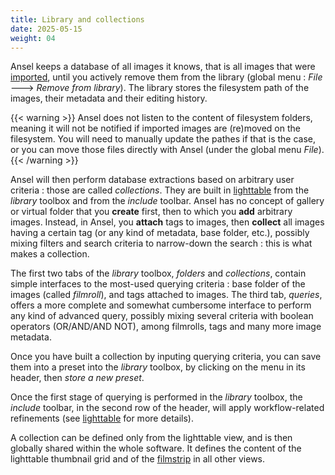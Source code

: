 ```yaml
---
title: Library and collections
date: 2025-05-15
weight: 04
---
```


Ansel keeps a database of all images it knows, that is all images that were [imported](import.md), until you actively remove them from the library (global menu : _File_ 🡒 _Remove from library_). The library stores the filesystem path of the images, their metadata and their editing history.

{{< warning >}}
Ansel does not listen to the content of filesystem folders, meaning it will not be notified if imported images are (re)moved on the filesystem. You will need to manually update the pathes if that is the case, or you can move those files directly with Ansel (under the global menu _File_).
{{< /warning >}}

Ansel will then perform database extractions based on arbitrary user criteria : those are called _collections_. They are built in [lighttable](../views/lighttable/_index.md) from the _library_ toolbox and from the _include_ toolbar. Ansel has no concept of gallery or virtual folder that you __create__ first, then to which you __add__ arbitrary images. Instead, in Ansel, you __attach__ tags to images, then __collect__ all images having a certain tag (or any kind of metadata, base folder, etc.), possibly mixing filters and search criteria to narrow-down the search : this is what makes a collection.

The first two tabs of the _library_ toolbox, _folders_ and _collections_, contain simple interfaces to the most-used querying criteria : base folder of the images (called _filmroll_), and tags attached to images. The third tab, _queries_, offers a more complete and somewhat cumbersome interface to perform any kind of advanced query, possibly mixing several criteria with boolean operators (OR/AND/AND NOT), among filmrolls, tags and many more image metadata.

Once you have built a collection by inputing querying criteria, you can save them into a preset into the _library_ toolbox, by clicking on the menu in its header, then _store a new preset_.

Once the first stage of querying is performed in the _library_ toolbox, the _include_ toolbar, in the second row of the header, will apply workflow-related refinements (see [lighttable](../views/lighttable/_index.md) for more details).

A collection can be defined only from the lighttable view, and is then globally shared within the whole software. It defines the content of the lighttable thumbnail grid and of the [filmstrip](../views/toolboxes/filmstrip.md) in all other views.
